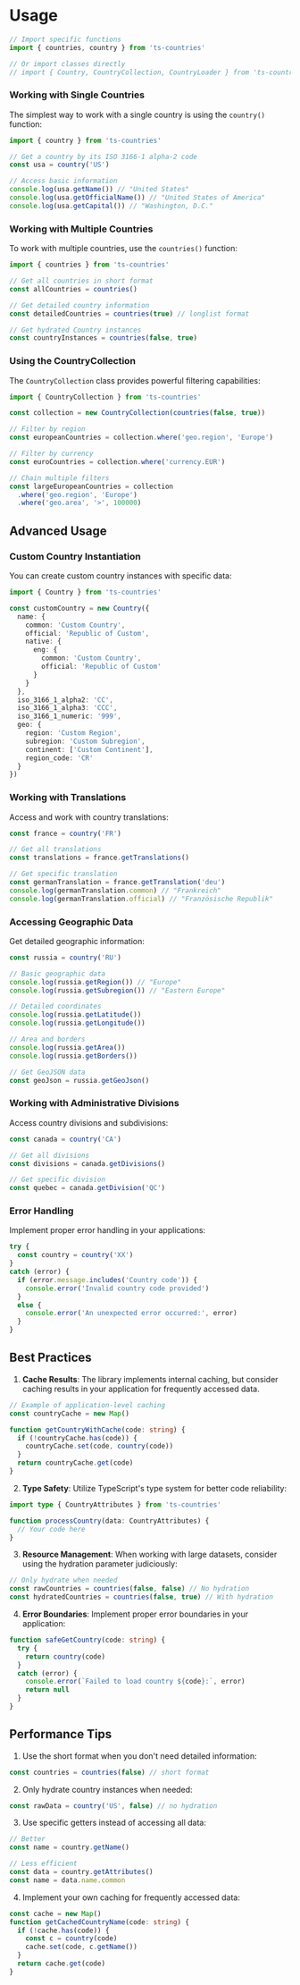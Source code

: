 # Usage

```typescript
// Import specific functions
import { countries, country } from 'ts-countries'

// Or import classes directly
// import { Country, CountryCollection, CountryLoader } from 'ts-countries'
```

### Working with Single Countries

The simplest way to work with a single country is using the `country()` function:

```typescript
import { country } from 'ts-countries'

// Get a country by its ISO 3166-1 alpha-2 code
const usa = country('US')

// Access basic information
console.log(usa.getName()) // "United States"
console.log(usa.getOfficialName()) // "United States of America"
console.log(usa.getCapital()) // "Washington, D.C."
```

### Working with Multiple Countries

To work with multiple countries, use the `countries()` function:

```typescript
import { countries } from 'ts-countries'

// Get all countries in short format
const allCountries = countries()

// Get detailed country information
const detailedCountries = countries(true) // longlist format

// Get hydrated Country instances
const countryInstances = countries(false, true)
```

### Using the CountryCollection

The `CountryCollection` class provides powerful filtering capabilities:

```typescript
import { CountryCollection } from 'ts-countries'

const collection = new CountryCollection(countries(false, true))

// Filter by region
const europeanCountries = collection.where('geo.region', 'Europe')

// Filter by currency
const euroCountries = collection.where('currency.EUR')

// Chain multiple filters
const largeEuropeanCountries = collection
  .where('geo.region', 'Europe')
  .where('geo.area', '>', 100000)
```

## Advanced Usage

### Custom Country Instantiation

You can create custom country instances with specific data:

```typescript
import { Country } from 'ts-countries'

const customCountry = new Country({
  name: {
    common: 'Custom Country',
    official: 'Republic of Custom',
    native: {
      eng: {
        common: 'Custom Country',
        official: 'Republic of Custom'
      }
    }
  },
  iso_3166_1_alpha2: 'CC',
  iso_3166_1_alpha3: 'CCC',
  iso_3166_1_numeric: '999',
  geo: {
    region: 'Custom Region',
    subregion: 'Custom Subregion',
    continent: ['Custom Continent'],
    region_code: 'CR'
  }
})
```

### Working with Translations

Access and work with country translations:

```typescript
const france = country('FR')

// Get all translations
const translations = france.getTranslations()

// Get specific translation
const germanTranslation = france.getTranslation('deu')
console.log(germanTranslation.common) // "Frankreich"
console.log(germanTranslation.official) // "Französische Republik"
```

### Accessing Geographic Data

Get detailed geographic information:

```typescript
const russia = country('RU')

// Basic geographic data
console.log(russia.getRegion()) // "Europe"
console.log(russia.getSubregion()) // "Eastern Europe"

// Detailed coordinates
console.log(russia.getLatitude())
console.log(russia.getLongitude())

// Area and borders
console.log(russia.getArea())
console.log(russia.getBorders())

// Get GeoJSON data
const geoJson = russia.getGeoJson()
```

### Working with Administrative Divisions

Access country divisions and subdivisions:

```typescript
const canada = country('CA')

// Get all divisions
const divisions = canada.getDivisions()

// Get specific division
const quebec = canada.getDivision('QC')
```

### Error Handling

Implement proper error handling in your applications:

```typescript
try {
  const country = country('XX')
}
catch (error) {
  if (error.message.includes('Country code')) {
    console.error('Invalid country code provided')
  }
  else {
    console.error('An unexpected error occurred:', error)
  }
}
```

## Best Practices

1. **Cache Results**: The library implements internal caching, but consider caching results in your application for frequently accessed data.

```typescript
// Example of application-level caching
const countryCache = new Map()

function getCountryWithCache(code: string) {
  if (!countryCache.has(code)) {
    countryCache.set(code, country(code))
  }
  return countryCache.get(code)
}
```

2. **Type Safety**: Utilize TypeScript's type system for better code reliability:

```typescript
import type { CountryAttributes } from 'ts-countries'

function processCountry(data: CountryAttributes) {
  // Your code here
}
```

3. **Resource Management**: When working with large datasets, consider using the hydration parameter judiciously:

```typescript
// Only hydrate when needed
const rawCountries = countries(false, false) // No hydration
const hydratedCountries = countries(false, true) // With hydration
```

4. **Error Boundaries**: Implement proper error boundaries in your application:

```typescript
function safeGetCountry(code: string) {
  try {
    return country(code)
  }
  catch (error) {
    console.error(`Failed to load country ${code}:`, error)
    return null
  }
}
```

## Performance Tips

1. Use the short format when you don't need detailed information:

```typescript
const countries = countries(false) // short format
```

2. Only hydrate country instances when needed:

```typescript
const rawData = country('US', false) // no hydration
```

3. Use specific getters instead of accessing all data:

```typescript
// Better
const name = country.getName()

// Less efficient
const data = country.getAttributes()
const name = data.name.common
```

4. Implement your own caching for frequently accessed data:

```typescript
const cache = new Map()
function getCachedCountryName(code: string) {
  if (!cache.has(code)) {
    const c = country(code)
    cache.set(code, c.getName())
  }
  return cache.get(code)
}
```
